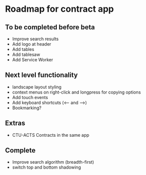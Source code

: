 # Roadmap for contract app

## To be completed before beta

* Improve search results
* Add logo at header
* Add tables
* Add tablesaw
* Add Service Worker

## Next level functionality

* landscape layout styling
* context menus on right-click and longpress for copying options
* Add touch events
* Add keyboard shortcuts (<-- and -->)
* Bookmarking?

## Extras

* CTU-ACTS Contracts in the same app

## Complete

* Improve search algorithm (breadth-first)
* switch top and bottom shadowing
